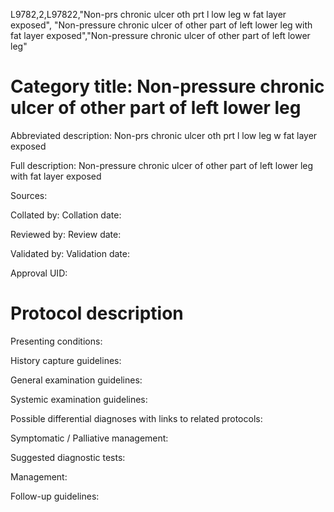L9782,2,L97822,"Non-prs chronic ulcer oth prt l low leg w fat layer exposed", "Non-pressure chronic ulcer of other part of left lower leg with fat layer exposed","Non-pressure chronic ulcer of other part of left lower leg"
# Category title: Non-pressure chronic ulcer of other part of left lower leg

Abbreviated description: Non-prs chronic ulcer oth prt l low leg w fat layer exposed

Full description: Non-pressure chronic ulcer of other part of left lower leg with fat layer exposed

Sources:

Collated by:
Collation date:

Reviewed by:
Review date:

Validated by:
Validation date:

Approval UID:

# Protocol description

Presenting conditions:

History capture guidelines:

General examination guidelines:

Systemic examination guidelines:

Possible differential diagnoses with links to related protocols:

Symptomatic / Palliative management:

Suggested diagnostic tests:

Management:

Follow-up guidelines:
